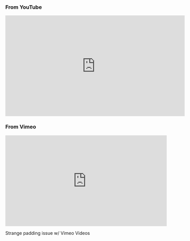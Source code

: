 ### From YouTube

<iframe width="560" height="315" src="https://www.youtube.com/embed/Q0GeMSFGIgI" frameborder="0" allow="autoplay; encrypted-media" allowfullscreen></iframe>

### From Vimeo

<div style="padding:56.25% 0 0 0;position:relative;"><iframe src="https://player.vimeo.com/video/181804700" style="position:absolute;left:0;top:0;width:100%;height:100%;" frameborder="0" allowfullscreen></iframe></div><script src="https://player.vimeo.com/api/player.js"></script>

Strange padding issue w/ Vimeo Videos
